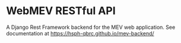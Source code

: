 # WebMEV RESTful API

A Django Rest Framework backend for the MEV web application.  See documentation at https://hsph-qbrc.github.io/mev-backend/
